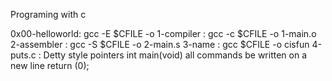 Programing with c

0x00-helloworld: gcc -E $CFILE -o 
1-compiler : gcc -c $CFILE -o 1-main.o
2-assembler : gcc -S $CFILE -o 2-main.s
3-name : gcc $CFILE -o cisfun 
4-puts.c : Detty style pointers
		int main(void)
		all commands be written on a new line
		return (0); 
